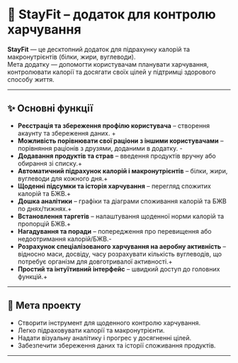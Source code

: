 # 🥗 StayFit – додаток для контролю харчування

**StayFit** — це десктопний додаток для підрахунку калорій та макронутрієнтів (білки, жири, вуглеводи).  
Мета додатку — допомогти користувачам планувати харчування, контролювати калорії та досягати своїх цілей у підтримці здорового способу життя.

---

## ✨ Основні функції

- **Реєстрація та збереження профілю користувача** – створення акаунту та збереження даних. +
- **Можливість порівнювати свої раціони з іншими користувачами** – порівняння раціонів з друзями, доданими в додатку. -
- **Додавання продуктів та страв** – введення продуктів вручну або обирання зі списку.+
- **Автоматичний підрахунок калорій і макронутрієнтів** – білки, жири, вуглеводи для кожного дня.+
- **Щоденні підсумки та історія харчування** – перегляд спожитих калорій та БЖВ.+
- **Дошка аналітики** – графіки та діаграми споживання калорій та БЖВ по днях/тижнях.+
- **Встановлення таргетів** – налаштування щоденної норми калорій та пропорцій БЖВ.+
- **Нагадування та поради** – попередження про перевищення або недоотримання калорій/БЖВ.-
- **Розрахунок спеціалізованого харчування на аеробну активність** – відносно маси, досвіду, часу розрахувати кількість вуглеводів, що потребує організм для довготривалої активності.+
- **Простий та інтуїтивний інтерфейс** – швидкий доступ до головних функцій.+

---

## 🎯 Мета проекту

- Створити інструмент для щоденного контролю харчування.
- Легко підраховувати калорії та макронутрієнти.
- Надати візуальну аналітику і прогрес у досягненні цілей.
- Забезпечити збереження даних та історії споживання продуктів.

---

  
